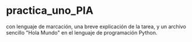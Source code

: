 # practica_uno_PIA
con lenguaje de marcación, una breve explicación de la tarea, y un archivo sencillo "Hola Mundo" en el lenguaje de programación Python. 
